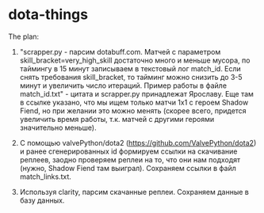 # dota-things

The plan:
1) "scrapper.py - парсим dotabuff.com. Матчей с параметром skill_bracket=very_high_skill достаточно много и меньше мусора, по таймингу в 15 минут записываем в текстовый лог match_id. Если снять требования skill_bracket, то тайминг можно снизить до 3-5 минут и увеличить число итераций.  Пример работы в файле match_id.txt" - цитата и scrapper.py принадлежат Ярославу. Еще там в ссылке указано, что мы ищем только матчи 1x1 с героем Shadow Fiend, но при желании это можно менять (скорее всего, придется увеличить время работы, т.к. матчей с другими героями значительно меньше).

2) С помощью valvePython/dota2 (https://github.com/ValvePython/dota2) и ранее сгенерированных id формируем ссылки на скачивание реплеев, заодно проверяем реплеи на то, что они нам подходят (нужно, Shadow Fiend там выиграл). Сохраняем ссылки в файл match_links.txt.

3) Используя clarity, парсим скачанные реплеи. Сохраняем данные в базу данных.
